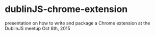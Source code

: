 # dublinJS-chrome-extension

presentation on how to write and package a Chrome extension at the DublinJS meetup
Oct 6th, 2015
